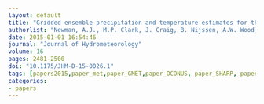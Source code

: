 ```yaml
---
layout: default
title: "Gridded ensemble precipitation and temperature estimates for the contiguous United States"
authorlist: "Newman, A.J., M.P. Clark, J. Craig, B. Nijssen, A.W. Wood, E.D. Gutmann, N. Mizukami, L. Brekke, and J.R. Arnold"
date: 2015-01-01 16:54:46
journal: "Journal of Hydrometeorology"
volume: 16
pages: 2481-2500
doi: "10.1175/JHM-D-15-0026.1"
tags: [papers2015,paper_met,paper_GMET,paper_OCONUS, paper_SHARP, paper_streamforecast]
categories:
- papers
---
```


